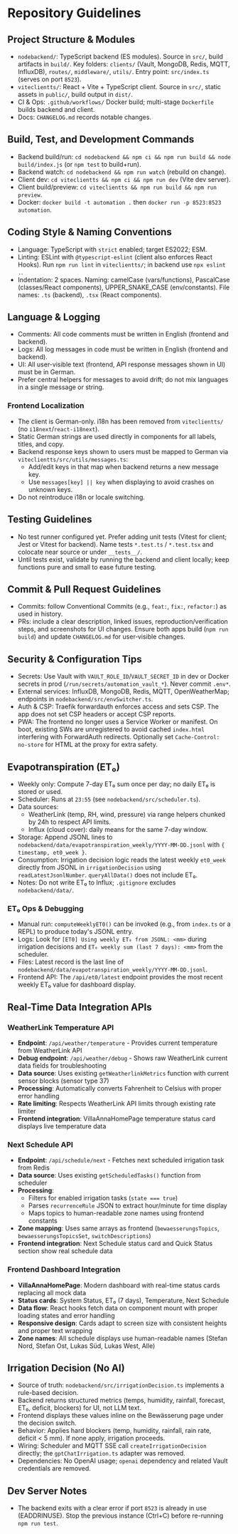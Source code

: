 # Repository Guidelines

## Project Structure & Modules
- `nodebackend/`: TypeScript backend (ES modules). Source in `src/`, build artifacts in `build/`. Key folders: `clients/` (Vault, MongoDB, Redis, MQTT, InfluxDB), `routes/`, `middleware/`, `utils/`. Entry point: `src/index.ts` (serves on port `8523`).
- `viteclientts/`: React + Vite + TypeScript client. Source in `src/`, static assets in `public/`, build output in `dist/`.
- CI & Ops: `.github/workflows/` Docker build; multi-stage `Dockerfile` builds backend and client.
- Docs: `CHANGELOG.md` records notable changes.

## Build, Test, and Development Commands
- Backend build/run: `cd nodebackend && npm ci && npm run build && node build/index.js` (or `npm test` to build+run).
- Backend watch: `cd nodebackend && npm run watch` (rebuild on change).
- Client dev: `cd viteclientts && npm ci && npm run dev` (Vite dev server).
- Client build/preview: `cd viteclientts && npm run build && npm run preview`.
- Docker: `docker build -t automation .` then `docker run -p 8523:8523 automation`.

## Coding Style & Naming Conventions
- Language: TypeScript with `strict` enabled; target ES2022; ESM.
- Linting: ESLint with `@typescript-eslint` (client also enforces React Hooks). Run `npm run lint` in `viteclientts/`; in backend use `npx eslint .`.
- Indentation: 2 spaces. Naming: camelCase (vars/functions), PascalCase (classes/React components), UPPER_SNAKE_CASE (env/constants). File names: `.ts` (backend), `.tsx` (React components).

## Language & Logging
- Comments: All code comments must be written in English (frontend and backend).
- Logs: All log messages in code must be written in English (frontend and backend).
- UI: All user-visible text (frontend, API response messages shown in UI) must be in German.
- Prefer central helpers for messages to avoid drift; do not mix languages in a single message or string.

### Frontend Localization
- The client is German-only. i18n has been removed from `viteclientts/` (no `i18next`/`react-i18next`).
- Static German strings are used directly in components for all labels, titles, and copy.
- Backend response keys shown to users must be mapped to German via `viteclientts/src/utils/messages.ts`:
  - Add/edit keys in that map when backend returns a new message key.
  - Use `messages[key] || key` when displaying to avoid crashes on unknown keys.
- Do not reintroduce i18n or locale switching.

## Testing Guidelines
- No test runner configured yet. Prefer adding unit tests (Vitest for client; Jest or Vitest for backend). Name tests `*.test.ts` / `*.test.tsx` and colocate near source or under `__tests__/`.
- Until tests exist, validate by running the backend and client locally; keep functions pure and small to ease future testing.

## Commit & Pull Request Guidelines
- Commits: follow Conventional Commits (e.g., `feat:`, `fix:`, `refactor:`) as used in history.
- PRs: include a clear description, linked issues, reproduction/verification steps, and screenshots for UI changes. Ensure both apps build (`npm run build`) and update `CHANGELOG.md` for user‑visible changes.

## Security & Configuration Tips
- Secrets: Use Vault with `VAULT_ROLE_ID`/`VAULT_SECRET_ID` in dev or Docker secrets in prod (`/run/secrets/automation_vault_*`). Never commit `.env*`.
- External services: InfluxDB, MongoDB, Redis, MQTT, OpenWeatherMap; endpoints in `nodebackend/src/envSwitcher.ts`.
- Auth & CSP: Traefik forwardauth enforces access and sets CSP. The app does not set CSP headers or accept CSP reports.
- PWA: The frontend no longer uses a Service Worker or manifest. On boot, existing SWs are unregistered to avoid cached `index.html` interfering with ForwardAuth redirects. Optionally set `Cache-Control: no-store` for HTML at the proxy for extra safety.

## Evapotranspiration (ET₀)
- Weekly only: Compute 7-day ET₀ sum once per day; no daily ET₀ is stored or used.
- Scheduler: Runs at `23:55` (see `nodebackend/src/scheduler.ts`).
- Data sources:
  - WeatherLink (temp, RH, wind, pressure) via range helpers chunked by 24h to respect API limits.
  - Influx (cloud cover): daily means for the same 7-day window.
- Storage: Append JSONL lines to `nodebackend/data/evapotranspiration_weekly/YYYY-MM-DD.jsonl` with `{ timestamp, et0_week }`.
- Consumption: Irrigation decision logic reads the latest weekly `et0_week` directly from JSONL in `irrigationDecision` using `readLatestJsonlNumber`. `queryAllData()` does not include ET₀.
- Notes: Do not write ET₀ to Influx; `.gitignore` excludes `nodebackend/data/`.

### ET₀ Ops & Debugging
- Manual run: `computeWeeklyET0()` can be invoked (e.g., from `index.ts` or a REPL) to produce today's JSONL entry.
- Logs: Look for `[ET0] Using weekly ET₀ from JSONL: <mm>` during irrigation decisions and `ET₀ weekly sum (last 7 days): <mm>` from the scheduler.
- Files: Latest record is the last line of `nodebackend/data/evapotranspiration_weekly/YYYY-MM-DD.jsonl`.
- Frontend API: The `/api/et0/latest` endpoint provides the most recent weekly ET₀ value for dashboard display.

## Real-Time Data Integration APIs

### WeatherLink Temperature API
- **Endpoint**: `/api/weather/temperature` - Provides current temperature from WeatherLink API
- **Debug endpoint**: `/api/weather/debug` - Shows raw WeatherLink current data fields for troubleshooting
- **Data source**: Uses existing `getWeatherlinkMetrics` function with current sensor blocks (sensor type 37)
- **Processing**: Automatically converts Fahrenheit to Celsius with proper error handling
- **Rate limiting**: Respects WeatherLink API limits through existing rate limiter
- **Frontend integration**: VillaAnnaHomePage temperature status card displays live temperature data

### Next Schedule API  
- **Endpoint**: `/api/schedule/next` - Fetches next scheduled irrigation task from Redis
- **Data source**: Uses existing `getScheduledTasks()` function from scheduler
- **Processing**: 
  - Filters for enabled irrigation tasks (`state === true`)
  - Parses `recurrenceRule` JSON to extract hour/minute for time display
  - Maps topics to human-readable zone names using frontend constants
- **Zone mapping**: Uses same arrays as frontend (`bewaesserungsTopics`, `bewaesserungsTopicsSet`, `switchDescriptions`)
- **Frontend integration**: Next Schedule status card and Quick Status section show real schedule data

### Frontend Dashboard Integration
- **VillaAnnaHomePage**: Modern dashboard with real-time status cards replacing all mock data
- **Status cards**: System Status, ET₀ (7 days), Temperature, Next Schedule
- **Data flow**: React hooks fetch data on component mount with proper loading states and error handling
- **Responsive design**: Cards adapt to screen size with consistent heights and proper text wrapping
- **Zone names**: All schedule displays use human-readable names (Stefan Nord, Stefan Ost, Lukas Süd, Lukas West, Alle)

## Irrigation Decision (No AI)
- Source of truth: `nodebackend/src/irrigationDecision.ts` implements a rule-based decision.
- Backend returns structured metrics (temps, humidity, rainfall, forecast, ET₀, deficit, blockers) for UI, not LLM text.
- Frontend displays these values inline on the Bewässerung page under the decision switch.
- Behavior: Applies hard blockers (temp, humidity, rainfall, rain rate, deficit < 5 mm). If none apply, irrigation proceeds.
- Wiring: Scheduler and MQTT SSE call `createIrrigationDecision` directly; the `gptChatIrrigation.ts` adapter was removed.
- Dependencies: No OpenAI usage; `openai` dependency and related Vault credentials are removed.

## Dev Server Notes
- The backend exits with a clear error if port `8523` is already in use (EADDRINUSE). Stop the previous instance (Ctrl+C) before re-running `npm run test`.
